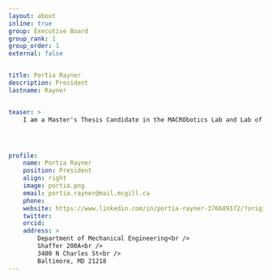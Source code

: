 ```yaml
---
layout: about
inline: true
group: Executive Board
group_rank: 1
group_order: 1
external: false


title: Portia Rayner
description: President
lastname: Rayner


teaser: >
    I am a Master's Thesis Candidate in the MACRObotics Lab and Lab of Biomaterials Engineering working on soft robots made of biomaterials. I am responsible for overseeing the activities of GAMES and advocating for students in our department.




profile:
    name: Portia Rayner
    position: President
    align: right
    image: portia.png
    email: portia.rayner@mail.mcgill.ca
    phone: 
    website: https://www.linkedin.com/in/portia-rayner-376689172/?originalSubdomain=ca
    twitter: 
    orcid: 
    address: >
        Department of Mechanical Engineering<br />
        Shaffer 200A<br />
        3400 N Charles St<br />        
        Baltimore, MD 21218
---
```

